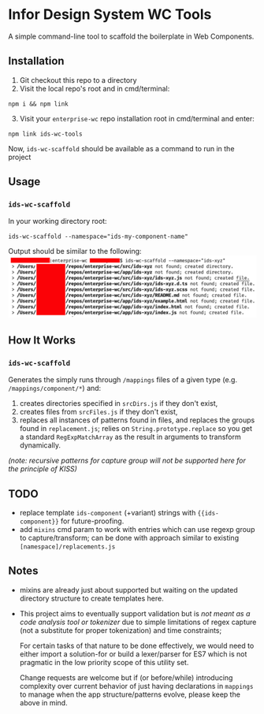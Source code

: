 # Infor Design System WC Tools

A simple command-line tool to scaffold the boilerplate in Web Components.

## Installation

1. Git checkout this repo to a directory
2. Visit the local repo's root and in cmd/terminal:
```shell
npm i && npm link
```
3. Visit your `enterprise-wc` repo installation root in cmd/terminal and enter:
```shell
npm link ids-wc-tools
```
Now, `ids-wc-scaffold` should be available as a command to run in the project


## Usage

### `ids-wc-scaffold`

In your working directory root:

```shell
ids-wc-scaffold --namespace="ids-my-component-name"
```
Output should be similar to the following:
![](./doc/sample-output.png)

## How It Works

### `ids-wc-scaffold`
Generates the simply runs through `/mappings` files of a given type (e.g. `/mappings/component/*`) and:
  1. creates directories specified in `srcDirs.js` if they don't exist,
  2. creates files from `srcFiles.js` if they don't exist,
  3. replaces all instances of patterns found in files, and replaces the groups found in `replacement.js`; relies on `String.prototype.replace` so you get a standard `RegExpMatchArray` as the result in arguments to transform dynamically.

  *(note: recursive patterns for capture group will not be supported here for the principle of KISS)*


  ## TODO
  - replace template `ids-component` (+variant) strings with `{{ids-component}}` for future-proofing.
  - add `mixins` cmd param to work with entries which can use regexp group to capture/transform;  can be done with approach similar to existing `[namespace]/replacements.js`

## Notes
- mixins are already just about supported but waiting on the updated directory structure to create templates here.

- This project aims to eventually support validation but is *not meant as a code analysis tool or tokenizer* due to simple limitations of regex capture (not a substitute for proper tokenization) and time constraints;

  For certain tasks of that nature to be done effectively, we would need to either import a solution-for or build a lexer/parser for ES7 which is not pragmatic in the low priority scope of this utility set.

  Change requests are welcome but if (or before/while) introducing complexity over current behavior of just having declarations in `mappings` to manage when the app structure/patterns evolve, please keep the above in mind.